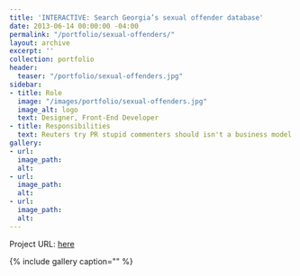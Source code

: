 ```yaml
---
title: 'INTERACTIVE: Search Georgia’s sexual offender database'
date: 2013-06-14 00:00:00 -04:00
permalink: "/portfolio/sexual-offenders/"
layout: archive
excerpt: ''
collection: portfolio
header:
  teaser: "/portfolio/sexual-offenders.jpg"
sidebar:
- title: Role
  image: "/images/portfolio/sexual-offenders.jpg"
  image_alt: logo
  text: Designer, Front-End Developer
- title: Responsibilities
  text: Reuters try PR stupid commenters should isn't a business model
gallery:
- url: 
  image_path: 
  alt: 
- url: 
  image_path: 
  alt: 
- url: 
  image_path: 
  alt: 
---
```


Project URL: [here](http://multimedia.savannahnow.com/media/sexoffendersdb/#.UbrgCfZATCk)

{% include gallery caption="" %}
